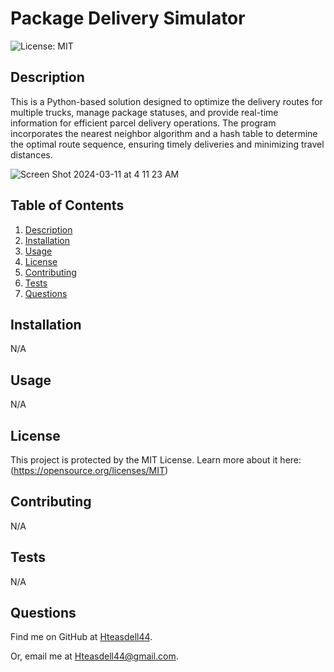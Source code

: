 # Package Delivery Simulator
![License: MIT](https://img.shields.io/badge/License-MIT-yellow.svg)

## Description

This is a Python-based solution designed to optimize the delivery routes for multiple trucks, manage package statuses, and provide real-time information for efficient parcel delivery operations. The program incorporates the nearest neighbor algorithm and a hash table to determine the optimal route sequence, ensuring timely deliveries and minimizing travel distances.

![Screen Shot 2024-03-11 at 4 11 23 AM](https://github.com/Hteasdell44/package-delivery-simulator/assets/48537443/451de39b-a69a-48e8-aa57-c0517891e157)

## Table of Contents

1. [Description](#description)
2. [Installation](#installation)
3. [Usage](#usage)
4. [License](#license)
5. [Contributing](#contributing)
6. [Tests](#tests)
7. [Questions](#questions)

## Installation

N/A

## Usage

N/A

## License

This project is protected by the MIT License. Learn more about it here: (https://opensource.org/licenses/MIT)

## Contributing

N/A

## Tests

N/A

## Questions

Find me on GitHub at [Hteasdell44](https://github.com/Hteasdell44).

Or, email me at [Hteasdell44@gmail.com](mailto:Hteasdell44@gmail.com).
